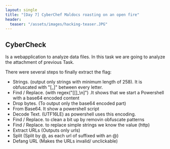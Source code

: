 ```yaml
---
layout: single
title: "[Day 7] CyberChef Maldocs roasting on an open fire"
header:
  teaser: "/assets/images/hacking-teaser.JPG"
---
```


## CyberCheck
Is a webapplication to analyze data files. 
In this task we are going to analyze the attachment of previous Task. 

There were several steps to finally extract the flag:  

* Strings. (output only strings with minimum length of 258). It is obfuscated with "[_]" between every letter.
* Find / Replace. (with regex("[\[\]_\n]") .It shows that we start a Powershell with a base64 encoded content
* Drop bytes. (To output only the base64 encoded part)
* From Base64. It show a powershell script
* Decode Text. (UTF16LE) as powershell uses this encoding. 
* Find / Replace. to clean a bit up by removin obfuscate patterns
* Find / Replace. to replace simple strings we know the value (http)
* Extract URLs (Outputs only urls)
* Split (Split by @, as each url of suffixed with an @)
* Defang URL (Makes the URLs invalid/ unclickable)
